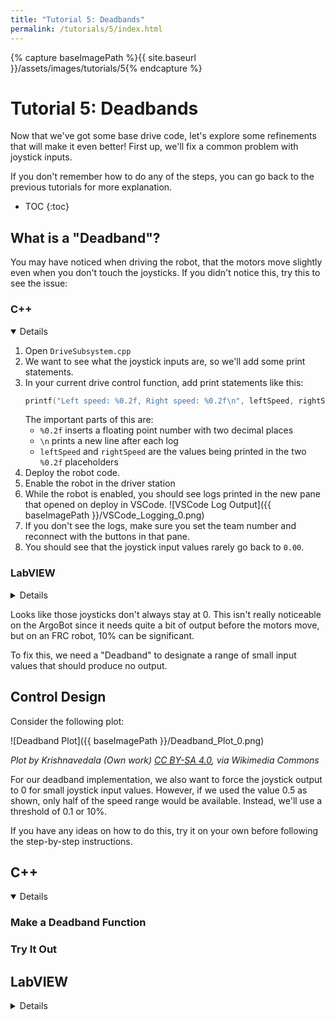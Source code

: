 ```yaml
---
title: "Tutorial 5: Deadbands"
permalink: /tutorials/5/index.html
---
```

[PREV]: {{site.baseurl}}/tutorials/4/index.html
[HOME]: {{site.baseurl}}/index.html
[NEXT]: {{site.baseurl}}/tutorials/6/index.html

{% capture baseImagePath %}{{ site.baseurl }}/assets/images/tutorials/5{% endcapture %}

# Tutorial 5: Deadbands

Now that we've got some base drive code, let's explore some refinements that will make it even better!
First up, we'll fix a common problem with joystick inputs.

If you don't remember how to do any of the steps, you can go back to the previous tutorials for more explanation.

* TOC
{:toc}

## What is a "Deadband"?

You may have noticed when driving the robot, that the motors move slightly even when you don't touch the joysticks.
If you didn't notice this, try this to see the issue:

### C++

<details markdown="block" open>

1. Open `DriveSubsystem.cpp`
2. We want to see what the joystick inputs are, so we'll add some print statements.
3. In your current drive control function, add print statements like this:
   ```cpp
   printf("Left speed: %0.2f, Right speed: %0.2f\n", leftSpeed, rightSpeed);
   ```
   The important parts of this are:
   * `%0.2f` inserts a floating point number with two decimal places
   * `\n` prints a new line after each log
   * `leftSpeed` and `rightSpeed` are the values being printed in the two `%0.2f` placeholders
4. Deploy the robot code.
5. Enable the robot in the driver station
6. While the robot is enabled, you should see logs printed in the new pane that opened on deploy in VSCode.
![VSCode Log Output]({{ baseImagePath }}/VSCode_Logging_0.png)
7. If you don't see the logs, make sure you set the team number and reconnect with the buttons in that pane.
8. You should see that the joystick input values rarely go back to `0.00`.

</details>

### LabVIEW

<details markdown="block">

1. Run your robot code as normal from `ArgoBot_Main.vi`
2. Pick up the robot and hold it near your ear so you can hear the sound of the motors and motor controller
  - Make sure you keep the robot wheels away from any hair, jewelry, or loose clothing.  These could get tangled up in the wheels.
3. Drive the robot slowly forward so the wheels just barely move
4. You should hear a high-pitched sound even before the motors begin to move
  - This is the sound of the motor controllers and it indicates an output, but that input is not high enough to move the robot
5. Let go of the joystick, and you may still hear the sound
6. Even if you don't hear the sound, we can use the "probe" feature in LabVIEW to see the output of our drive code.
7. While the code is running, open up the block diagram of `ArgoBot_Main.vi`
8. Click on the wire going to the left motor output.  This will create a probe, which is a live view of what the code is doing
![Deadband Single Probe]({{ baseImagePath }}/Deadband_Probe_0.png)
9. Try moving the joystick back and forth to see the value change.  Does it always go back to 0 when you let go of the joystick?
10. You can monitor multiple probes at the same time!  Try probing the other motor output.
![Deadband Double Probe]({{ baseImagePath }}/Deadband_Probe_1.png)
11. Now that we see the symptom, let's find the cause.  Open up the drive VI you're using and probe the Joystick values
![Deadband Joystick Probe]({{ baseImagePath }}/Deadband_Probe_2.png)

</details>

Looks like those joysticks don't always stay at 0.
This isn't really noticeable on the ArgoBot since it needs quite a bit of output before the motors move, but on an FRC robot, 10% can be significant.

To fix this, we need a "Deadband" to designate a range of small input values that should produce no output.

## Control Design

Consider the following plot:

![Deadband Plot]({{ baseImagePath }}/Deadband_Plot_0.png)

*Plot by Krishnavedala (Own work) [CC BY-SA 4.0](https://creativecommons.org/licenses/by-sa/4.0), via Wikimedia Commons*

For our deadband implementation, we also want to force the joystick output to 0 for small joystick input values.
However, if we used the value 0.5 as shown, only half of the speed range would be available.
Instead, we'll use a threshold of 0.1 or 10%.

If you have any ideas on how to do this, try it on your own before following the step-by-step instructions.


## C++

<details markdown="block" open>

### Make a Deadband Function

### Try It Out

</details>

## LabVIEW

<details markdown="block">

### Making a New VI

Sometimes, we have some code that we want to re-use in several places.
In these situations we could copy and paste that code for each instance, but then making changes becomes difficult.

Instead, we're going to make a new VI that implements our deadband.

1. In the project explorer, click "File">"New VI".  This will bring up a new front panel and block diagram.
2. Save the new VI as `Deadband.vi`
3. Right click on the I/O pattern in the top right corner of the front panel window and select a pattern with at least one box on the left and at least one box on the right.
  - Inputs and outputs may go on either side of the pattern, but keeping inputs on the left and outputs on the right makes cleaner VI wiring.
![Deadband IO Pattern]({{ baseImagePath }}/Deadband_VI_0.png)
4. Next, we'll make an icon for the VI.  This determines how the VI will look inside other VIs.  Right click on the current icon and select "Edit Icon..."
![Deadband IO Pattern]({{ baseImagePath }}/Deadband_VI_1.png)
5. Use the "Filled Rectangle" tool and drag a rectangle around the window to clear the icon
![Deadband Icon]({{ baseImagePath }}/Deadband_VI_2.png)
6. You can change colors, add shapes, and write text to make an icon you like.  Use the preview to determine if your icon is recognizable in small format.
  - When writing text, use capital letters for best visibility.  To move text, use the arrow keys immediately after typing.
![Deadband Icon]({{ baseImagePath }}/Deadband_VI_3.png)
7. Click "OK" when you are happy with your new icon
8. Next, add a numeric control and numeric indicator to the block diagram using the controls palette on the front panel.  This is accessible by right clicking in the empty space just like the tools palette in the block diagram.
  - The control will be our input, and the indicator will be our output
  - Name the control "In" and the indicator "Out"
![Front panel]({{ baseImagePath }}/Deadband_VI_4.png)
9. Currently, our VI has no inputs and outputs, but we can wire our control and indicator so they become accessible outside our VI.
10. Do this by first left clicking one of the left rectangles in the IO Pattern you chose.  It will turn black as shown and you will get a wire cursor.
![Front panel]({{ baseImagePath }}/Deadband_VI_5.png)
11. Then click the control.  The block you wired will turn orange indicating a floating point control was connected.
![Front panel]({{ baseImagePath }}/Deadband_VI_6.png)
12. Do the same with the output indicator.
![Front panel]({{ baseImagePath }}/Deadband_VI_7.png)

Now we have a starting point for our VI with the necessary input and output.

### Add Deadband Logic

1. Go to the block diagram of your new deadband VI
2. Use the absolute value block from the numeric palette and the greater than and selector blocks from the comparison palette to implement the following:
```
if |Input| > 0.1:
    Output = Input
else:
    Output = 0
```
3. You should end up with something that looks like this:
![Deadband Final]({{ baseImagePath }}/Deadband_Final.png)
4. Save your VI

### Try It Out

Now, let's add the deadband VI to our tank drive VI to see it in action.

1. Open `Drive_Tank.vi` and go to the block diagram
2. Add in two instances of your deadband VI using "Select a VI..." in the tools palette
3. Insert the deadbands in the joystick inputs as shown here:
![Deadband Integration]({{ baseImagePath }}/Deadband_Integration_0.png)
4. Add `Drive_Tank.vi` as the drive block in `ArgoBot_Main.vi`
5. Run `ArgoBot_Main.vi`
6. Probe before and after the deadband blocks
![Deadband Test]({{ baseImagePath }}/Deadband_Integration_1.png)

</detail>

How does this work compared to the non-deadbanded tank drive?

Congratulations!  You just made your first VI from scratch!  Creating new VIs is an easy way to reuse and organize code.

You can add this deadband to any drive VI, but we're going to try another approach for our next exercise.

| ------------------- |:-------------:| --------------:|
| [<-Previous][PREV]  | [Index][HOME] | [Next->][NEXT] |
